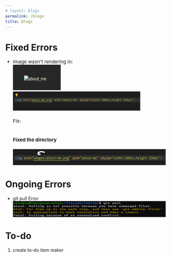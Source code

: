 ```yaml
---
# layout: blogs
permalink: /blogs
title: Blogs
---
```

<h1>Fixed Errors</h1>
<ul>
    <li style="font-size:15px">
        Image wasn't rendering in:<br>
        <img src="images/image_render_error.png" alt="image_error" style="width:150px;height:80px"><br>
        <img src="images/img_code.png" alt="image_code_error" style="width:400px;height:60px"><br><br>
        Fix:<br><br>
        <h4>Fixed the directory</h4>
        <img src="images/image_fix.png" alt="image_code_fix" style="width:500px;height:50px">
    </li>
</ul>
<h1>Ongoing Errors</h1>
<ul>
    <li>git pull Error<br>
        <img src="images/git_pull_err.png" alt="git_pull_error" style="height:50px;width:500px">
    </li>    
</ul>

<h1>To-do</h1>
<ol>
    <li>create to-do item maker</li>
</ol>